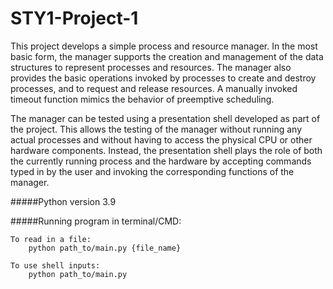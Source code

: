 # STY1-Project-1
This project develops a simple process and resource manager. 
In the most basic form, the manager supports the creation and 
management of the data structures to represent processes and 
resources. The manager also provides the basic operations invoked 
by processes to create and destroy processes, and to request and 
release resources. A manually invoked timeout function mimics the 
behavior of preemptive scheduling.

The manager can be tested using a presentation shell developed as
part of the project. This allows the testing of the manager without
running any actual processes and without having to access the
physical CPU or other hardware components. Instead, the presentation
shell plays the role of both the currently running process and the
hardware by accepting commands typed in by the user and invoking the
corresponding functions of the manager.

#####Python version 3.9

#####Running program in terminal/CMD:

    To read in a file:
        python path_to/main.py {file_name}
        
    To use shell inputs:
        python path_to/main.py